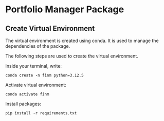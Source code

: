 # Portfolio Manager Package

## Create Virtual Environment
The virtual environment is created using conda. It is used to manage the dependencies of the package.

The following steps are used to create the virtual environment.

Inside your terminal, write:

```
conda create -n finm python=3.12.5
```

Activate virtual environment:

```
conda activate finm
```

Install packages:
```
pip install -r requirements.txt
```


